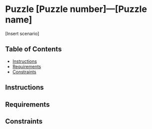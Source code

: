 # Puzzle [Puzzle number]—[Puzzle name]

[Insert scenario]

## Table of Contents

* [Instructions](#instructions)
* [Requirements](#requirement)
* [Constraints](#constraints)

## Instructions

## Requirements

## Constraints
